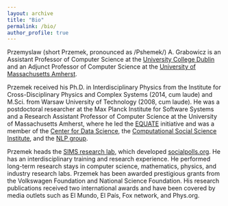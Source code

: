 ```yaml
---
layout: archive
title: "Bio"
permalink: /bio/
author_profile: true
---
```


Przemyslaw (short Przemek, pronounced as /Pshemek/) A. Grabowicz is an Assistant Professor of Computer Science at the [University College Dublin](https://www.ucd.ie/cs/) and an Adjunct Professor of Computer Science at the [University of Massachusetts Amherst](https://www.cics.umass.edu/).

Przemek received his Ph.D. in Interdisciplinary Physics from the Institute for Cross-Disciplinary Physics and Complex Systems (2014, cum laude) and M.Sci. from Warsaw University of Technology (2008, cum laude). He was a postdoctoral researcher at the Max Planck Institute for Software Systems and a Research Assistant Professor of Computer Science at the University of Massachusetts Amherst, where he led the [EQUATE](https://groups.cs.umass.edu/equate/) initiative and was a member of the [Center for Data Science](http://ds.cs.umass.edu/), the [Computational Social Science Institute](http://www.cssi.umass.edu/people.html), and the [NLP group](https://nlp.cs.umass.edu/). 

Przemek heads the [SIMS research lab](#research-labs), which developed [socialpolls.org](https://socialpolls.org/). He has an interdisciplinary training and research experience.
He performed long-term research stays in computer science, mathematics, physics, and industry research labs. Przemek has been awarded prestigious grants from the Volkswagen Foundation and National Science Foundation. His research publications received two international awards and have been covered by media outlets such as El Mundo, El País, Fox network, and Phys.org.